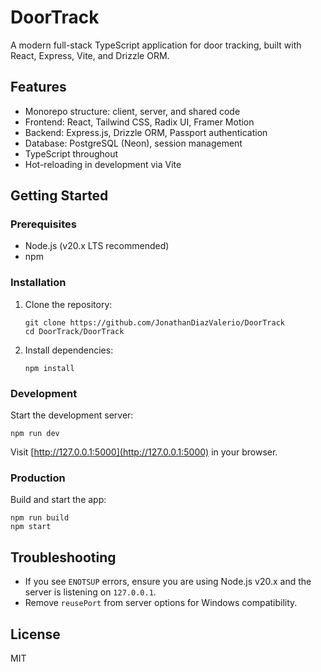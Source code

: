 # DoorTrack

A modern full-stack TypeScript application for door tracking, built with React, Express, Vite, and Drizzle ORM.

## Features
- Monorepo structure: client, server, and shared code
- Frontend: React, Tailwind CSS, Radix UI, Framer Motion
- Backend: Express.js, Drizzle ORM, Passport authentication
- Database: PostgreSQL (Neon), session management
- TypeScript throughout
- Hot-reloading in development via Vite

## Getting Started

### Prerequisites
- Node.js (v20.x LTS recommended)
- npm

### Installation
1. Clone the repository:
   ```
   git clone https://github.com/JonathanDiazValerio/DoorTrack
   cd DoorTrack/DoorTrack
   ```
2. Install dependencies:
   ```
   npm install
   ```

### Development
Start the development server:
```
npm run dev
```
Visit [http://127.0.0.1:5000](http://127.0.0.1:5000) in your browser.

### Production
Build and start the app:
```
npm run build
npm start
```

## Troubleshooting
- If you see `ENOTSUP` errors, ensure you are using Node.js v20.x and the server is listening on `127.0.0.1`.
- Remove `reusePort` from server options for Windows compatibility.

## License
MIT
